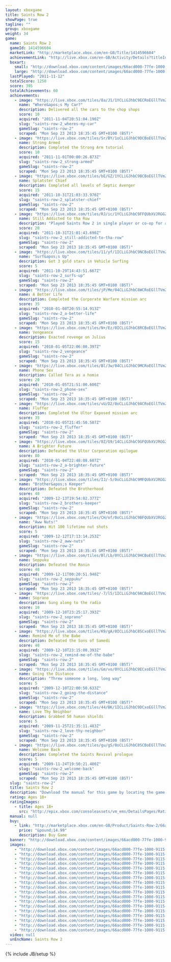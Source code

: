 ```yaml
---
layout: xboxgame
title: Saints Row 2
showPage: true
tagline: ""
group: xboxgame
weight: 34
game: 
  name: Saints Row 2
  gameId: 1414596604
  marketLink: "http://marketplace.xbox.com/en-GB/Title/1414596604"
  achievementLink: "http://live.xbox.com/en-GB/Activity/Details?titleId=1414596604"
  boxart: 
    small: "http://download.xbox.com/content/images/66acd000-77fe-1000-9115-d802545107fc/1033/boxartsm.jpg"
    large: "http://download.xbox.com/content/images/66acd000-77fe-1000-9115-d802545107fc/1033/boxartlg.jpg"
  lastPlayed: "2011-11-12"
  totalScore: 1250
  score: 395
  totalAchievements: 60
  achievements: 
    - image: "https://live.xbox.com/tiles/8a/J1/1YCLiGJhbC9ECRoEGllTVmZjL2FjaC8wLzMwAAAAAOfn5-paou0=.jpg"
      name: "Where&apos;s My Car?"
      description: Delivered all the cars to the chop shops
      score: 10
      acquired: "2011-11-04T20:51:04.190Z"
      slug: "saints-row-2_wheres-my-car"
      gameSlug: "saints-row-2"
      scraped: "Mon Sep 23 2013 18:35:45 GMT+0100 (BST)"
    - image: "https://live.xbox.com/tiles/Sr/BY/1oCLiGJhbC9DCBoEGllTVmZjL2FjaC8wLzI3AAAAAOfn5-l3sFY=.jpg"
      name: Strong Armed
      description: Completed the Strong Arm tutorial
      score: 10
      acquired: "2011-11-01T00:00:26.873Z"
      slug: "saints-row-2_strong-armed"
      gameSlug: "saints-row-2"
      scraped: "Mon Sep 23 2013 18:35:45 GMT+0100 (BST)"
    - image: "https://live.xbox.com/tiles/bE/GZ/1YCLiGJhbC9BCBoEGllTVmZjL2FjaC8wLzI1AAAAAOfn5-q2QXA=.jpg"
      name: Splatster Chief
      description: Completed all levels of Septic Avenger
      score: 15
      acquired: "2011-10-31T21:03:33.970Z"
      slug: "saints-row-2_splatster-chief"
      gameSlug: "saints-row-2"
      scraped: "Mon Sep 23 2013 18:35:45 GMT+0100 (BST)"
    - image: "https://live.xbox.com/tiles/RJ/ic/1YCLiGJhbC9FFQUbXVJRGGZjL2FjaC8wLzEAAAAA5+fn+rOYXw==.jpg"
      name: Still Addicted to tha Row
      description: "Played Saints Row 2 in single player or co-op for a combined 50 hours"
      score: 20
      acquired: "2011-10-31T21:01:43.690Z"
      slug: "saints-row-2_still-addicted-to-tha-row"
      gameSlug: "saints-row-2"
      scraped: "Mon Sep 23 2013 18:35:45 GMT+0100 (BST)"
    - image: "https://live.xbox.com/tiles/11/yf/1ICLiGJhbC9NCBoEGllTVmZjL2FjaC8wLzI5AAAAAOfn5-uwXMs=.jpg"
      name: "Surf&apos;s Up"
      description: Got 3 gold stars in Vehicle Surfing
      score: 5
      acquired: "2011-10-29T14:43:51.667Z"
      slug: "saints-row-2_surfs-up"
      gameSlug: "saints-row-2"
      scraped: "Mon Sep 23 2013 18:35:45 GMT+0100 (BST)"
    - image: "https://live.xbox.com/tiles/jP/Me/04CLiGJhbC8WCRoEGllTVmZjL2FjaC8wLzNiAAAAAOfn5-wx85A=.jpg"
      name: A Better Life
      description: Completed the Corporate Warfare mission arc
      score: 35
      acquired: "2010-01-08T20:55:14.913Z"
      slug: "saints-row-2_a-better-life"
      gameSlug: "saints-row-2"
      scraped: "Mon Sep 23 2013 18:35:45 GMT+0100 (BST)"
    - image: "https://live.xbox.com/tiles/N+/Ez/0ICLiGJhbC8RCBoEGllTVmZjL2FjaC8wLzJlAAAAAOfn5-8c4Ss=.jpg"
      name: Vengeance
      description: Exacted revenge on Julius
      score: 15
      acquired: "2010-01-05T22:06:00.397Z"
      slug: "saints-row-2_vengeance"
      gameSlug: "saints-row-2"
      scraped: "Mon Sep 23 2013 18:35:45 GMT+0100 (BST)"
    - image: "https://live.xbox.com/tiles/Bl/3w/04CLiGJhbC9MCRoEGllTVmZjL2FjaC8wLzM4AAAAAOfn5-zfXRo=.jpg"
      name: Phone Sex
      description: Called Tera as a homie
      score: 20
      acquired: "2010-01-05T21:51:00.600Z"
      slug: "saints-row-2_phone-sex"
      gameSlug: "saints-row-2"
      scraped: "Mon Sep 23 2013 18:35:45 GMT+0100 (BST)"
    - image: "https://live.xbox.com/tiles/vU/D2/0oCLiGJhbC9ACRoEGllTVmZjL2FjaC8wLzM0AAAAAOfn5-3ZQKE=.jpg"
      name: Fluffer
      description: Completed the Ultor Exposed mission arc
      score: 35
      acquired: "2010-01-05T21:45:50.507Z"
      slug: "saints-row-2_fluffer"
      gameSlug: "saints-row-2"
      scraped: "Mon Sep 23 2013 18:35:45 GMT+0100 (BST)"
    - image: "https://live.xbox.com/tiles/8Z/G9/14CLiGJhbC9GFQUbXVJRGGZjL2FjaC8wLzIAAAAA5+fn+JKR6g==.jpg"
      name: A Brighter Future
      description: Defeated the Ultor Corporation epilogue
      score: 80
      acquired: "2010-01-04T22:48:08.607Z"
      slug: "saints-row-2_a-brighter-future"
      gameSlug: "saints-row-2"
      scraped: "Mon Sep 23 2013 18:35:45 GMT+0100 (BST)"
    - image: "https://live.xbox.com/tiles/IJ/-5/0oCLiGJhbC9MFQUbXVJRGGZjL2FjaC8wLzgAAAAA5+fn-dafOw==.jpg"
      name: "Brother&apos;s Keeper"
      description: Defeated the Brotherhood
      score: 40
      acquired: "2009-12-13T19:54:02.377Z"
      slug: "saints-row-2_brothers-keeper"
      gameSlug: "saints-row-2"
      scraped: "Mon Sep 23 2013 18:35:45 GMT+0100 (BST)"
    - image: "https://live.xbox.com/tiles/CH/of/0oCLiGJhbC9BFQUbXVJRGGZjL2FjaC8wLzUAAAAA5+fn-TB6Ew==.jpg"
      name: "Aww Nuts!"
      description: Hit 100 lifetime nut shots
      score: 5
      acquired: "2009-12-12T17:13:14.253Z"
      slug: "saints-row-2_aww-nuts"
      gameSlug: "saints-row-2"
      scraped: "Mon Sep 23 2013 18:35:45 GMT+0100 (BST)"
    - image: "https://live.xbox.com/tiles/Bl/Lb/0YCLiGJhbC9HCBoEGllTVmZjL2FjaC8wLzIzAAAAAOfn5-70Uho=.jpg"
      name: Seppuku
      description: Defeated the Ronin
      score: 40
      acquired: "2009-12-11T00:20:51.940Z"
      slug: "saints-row-2_seppuku"
      gameSlug: "saints-row-2"
      scraped: "Mon Sep 23 2013 18:35:45 GMT+0100 (BST)"
    - image: "https://live.xbox.com/tiles/-7/l5/1ICLiGJhbC9ACBoEGllTVmZjL2FjaC8wLzI0AAAAAOfn5-tWueM=.jpg"
      name: Soprano
      description: Sung along to the radio
      score: 10
      acquired: "2009-12-10T23:25:17.393Z"
      slug: "saints-row-2_soprano"
      gameSlug: "saints-row-2"
      scraped: "Mon Sep 23 2013 18:35:45 GMT+0100 (BST)"
    - image: "https://live.xbox.com/tiles/K9/gA/0ICLiGJhbC8SCxoEGllTVmZjL2FjaC8wLzFmAAAAAOfn5-8v2Dc=.jpg"
      name: Remind Me of the Babe
      description: Defeated the Sons of Samedi
      score: 40
      acquired: "2009-12-10T23:15:00.393Z"
      slug: "saints-row-2_remind-me-of-the-babe"
      gameSlug: "saints-row-2"
      scraped: "Mon Sep 23 2013 18:35:45 GMT+0100 (BST)"
    - image: "https://live.xbox.com/tiles/Gm/vo/0YCLiGJhbC9ECxoEGllTVmZjL2FjaC8wLzEwAAAAAOfn5-7HawY=.jpg"
      name: Going the Distance
      description: "Threw someone a long, long way"
      score: 5
      acquired: "2009-12-10T22:00:50.633Z"
      slug: "saints-row-2_going-the-distance"
      gameSlug: "saints-row-2"
      scraped: "Mon Sep 23 2013 18:35:45 GMT+0100 (BST)"
    - image: "https://live.xbox.com/tiles/44/BK/1ICLiGJhbC9DCxoEGllTVmZjL2FjaC8wLzE3AAAAAOfn5-tlgP8=.jpg"
      name: Love Thy Neighbor
      description: Grabbed 50 human shields
      score: 5
      acquired: "2009-11-25T21:35:11.483Z"
      slug: "saints-row-2_love-thy-neighbor"
      gameSlug: "saints-row-2"
      scraped: "Mon Sep 23 2013 18:35:45 GMT+0100 (BST)"
    - image: "https://live.xbox.com/tiles/gu/gS/0oCLiGJhbC8SCBoEGllTVmZjL2FjaC8wLzJmAAAAAOfn5-096J4=.jpg"
      name: Welcome Back
      description: Completed the Saints Revival prologue
      score: 5
      acquired: "2009-11-24T19:50:21.400Z"
      slug: "saints-row-2_welcome-back"
      gameSlug: "saints-row-2"
      scraped: "Mon Sep 23 2013 18:35:45 GMT+0100 (BST)"
  slug: "saints-row-2"
  title: Saints Row 2
  description: "Download the manual for this game by locating the game on http://marketplace.xbox.com and selecting &ldquo;See Game Manual&quot;. Help the 3rd Streets take back their city in this explosive sequal to the 2006 hit.  Saints Row 2 features unparalleled character creation and customization; a massive open world to explore by land, air or sea; and online co-op play that enables you and a friend play through the entire story of Saints Row 2. There are no refunds for this item. For more information, see www.xbox.com/live/accounts."
  rating: Ages 18+
  ratingImages: 
    - title: Ages 18+
      src: "http://epix.xbox.com/consoleassets/vm_ems/DetailsPages/RatingSystemID/14/default/Values/14005.png"
  manual: null
  buy: 
    - link: "http://marketplace.xbox.com/en-GB/Product/Saints-Row-2/66acd000-77fe-1000-9115-d802545107fc?purchase=1&amp;DownloadType=Game"
      price: "&pound;14.99"
      description: Buy Game
  banner: "http://download.xbox.com/content/images/66acd000-77fe-1000-9115-d802545107fc/1033/banner.png"
  images: 
    - "http://download.xbox.com/content/images/66acd000-77fe-1000-9115-d802545107fc/1033/screenlg1.jpg"
    - "http://download.xbox.com/content/images/66acd000-77fe-1000-9115-d802545107fc/1033/screenlg2.jpg"
    - "http://download.xbox.com/content/images/66acd000-77fe-1000-9115-d802545107fc/1033/screenlg3.jpg"
    - "http://download.xbox.com/content/images/66acd000-77fe-1000-9115-d802545107fc/1033/screenlg4.jpg"
    - "http://download.xbox.com/content/images/66acd000-77fe-1000-9115-d802545107fc/1033/screenlg5.jpg"
    - "http://download.xbox.com/content/images/66acd000-77fe-1000-9115-d802545107fc/1033/screenlg6.jpg"
    - "http://download.xbox.com/content/images/66acd000-77fe-1000-9115-d802545107fc/1033/screenlg7.jpg"
    - "http://download.xbox.com/content/images/66acd000-77fe-1000-9115-d802545107fc/1033/screenlg8.jpg"
    - "http://download.xbox.com/content/images/66acd000-77fe-1000-9115-d802545107fc/1033/screenlg9.jpg"
    - "http://download.xbox.com/content/images/66acd000-77fe-1000-9115-d802545107fc/1033/screenlg10.jpg"
    - "http://download.xbox.com/content/images/66acd000-77fe-1000-9115-d802545107fc/1033/screenlg11.jpg"
    - "http://download.xbox.com/content/images/66acd000-77fe-1000-9115-d802545107fc/1033/screenlg12.jpg"
    - "http://download.xbox.com/content/images/66acd000-77fe-1000-9115-d802545107fc/1033/screenlg13.jpg"
    - "http://download.xbox.com/content/images/66acd000-77fe-1000-9115-d802545107fc/1033/screenlg14.jpg"
    - "http://download.xbox.com/content/images/66acd000-77fe-1000-9115-d802545107fc/1033/screenlg15.jpg"
    - "http://download.xbox.com/content/images/66acd000-77fe-1000-9115-d802545107fc/1033/screenlg16.jpg"
    - "http://download.xbox.com/content/images/66acd000-77fe-1000-9115-d802545107fc/1033/screenlg17.jpg"
    - "http://download.xbox.com/content/images/66acd000-77fe-1000-9115-d802545107fc/1033/screenlg18.jpg"
  video: null
  unEncName: Saints Row 2
---
```

{% include JB/setup %}